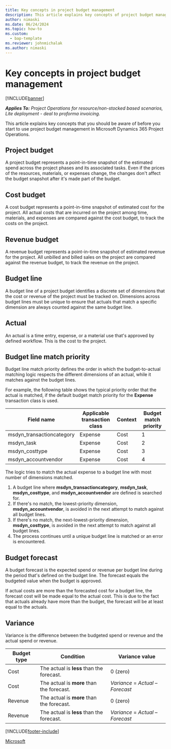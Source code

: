 ```yaml
---
title: Key concepts in project budget management
description: This article explains key concepts of project budget management in Microsoft Dynamics 365 Project Operations.
author: nimaski
ms.date: 06/24/2024
ms.topic: how-to
ms.custom: 
  - bap-template
ms.reviewer: johnmichalak
ms.author: nimaski
---
```


# Key concepts in project budget management

[!INCLUDE[banner](../../includes/banner.md)]

_**Applies To:** Project Operations for resource/non-stocked based scenarios, Lite deployment - deal to proforma invoicing._

This article explains key concepts that you should be aware of before you start to use project budget management in Microsoft Dynamics 365 Project Operations.

## Project budget

A project budget represents a point-in-time snapshot of the estimated spend across the project phases and its associated tasks. Even if the prices of the resources, materials, or expenses change, the changes don't affect the budget snapshot after it's made part of the budget.

## Cost budget

A cost budget represents a point-in-time snapshot of estimated cost for the project. All actual costs that are incurred on the project among time, materials, and expenses are compared against the cost budget, to track the costs on the project.

## Revenue budget

A revenue budget represents a point-in-time snapshot of estimated revenue for the project. All unbilled and billed sales on the project are compared against the revenue budget, to track the revenue on the project.

## Budget line

A budget line of a project budget identifies a discrete set of dimensions that the cost or revenue of the project must be tracked on. Dimensions across budget lines must be unique to ensure that actuals that match a specific dimension are always counted against the same budget line.

## Actual

An actual is a time entry, expense, or a material use that's approved by defined workflow. This is the cost to the project.

## Budget line match priority

Budget line match priority defines the order in which the budget-to-actual matching logic respects the different dimensions of an actual, while it matches against the budget lines.

For example, the following table shows the typical priority order that the actual is matched, if the default budget match priority for the **Expense** transaction class is used.

| Field name | Applicable transaction class | Context | Budget match priority |
|---|---|---|---|
| msdyn\_transactioncategory | Expense | Cost | 1 |
| msdyn\_task | Expense | Cost | 2 |
| msdyn\_costtype | Expense | Cost | 3 |
| msdyn\_accountvendor | Expense | Cost | 4 |

The logic tries to match the actual expense to a budget line with most number of dimensions matched.

1. A budget line where **msdyn\_transactioncategory**, **msdyn\_task**, **msdyn\_costtype**, and **msdyn\_accountvendor** are defined is searched for.
1. If there's no match, the lowest-priority dimension, **msdyn\_accountvendor**, is avoided in the next attempt to match against all budget lines.
1. If there's no match, the next-lowest-priority dimension, **msdyn\_costtype**, is avoided in the next attempt to match against all budget lines.
1. The process continues until a unique budget line is matched or an error is encountered.

## Budget forecast

A budget forecast is the expected spend or revenue per budget line during the period that's defined on the budget line. The forecast equals the budgeted value when the budget is approved.

 If actual costs are more than the forecasted cost for a budget line, the forecast cost will be made equal to the actual cost. This is due to the fact that actuals already have more than the budget, the forecast will be at least equal to the actuals.

## Variance

Variance is the difference between the budgeted spend or revenue and the actual spend or revenue.

| Budget type | Condition | Variance value |
|---|---|---|
| Cost | The actual is **less** than the forecast. | 0 (zero) |
| Cost | The actual is **more** than the forecast. | *Variance* = *Actual* – *Forecast* |
| Revenue | The actual is **more** than the forecast. | 0 (zero) |
| Revenue | The actual is **less** than the forecast. | *Variance* = *Actual* – *Forecast* |

[!INCLUDE[footer-include](../../includes/footer-banner.md)]

[Microsoft](https://www.microsoft.com)
